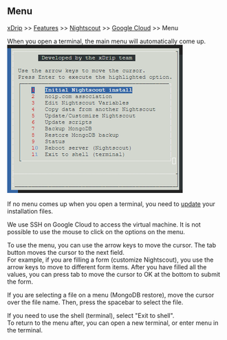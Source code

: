 ## Menu
[xDrip](../../README.md) >> [Features](../Features_page.md) >> [Nightscout](../Nightscout_page.md) >> [Google Cloud](./GoogleCloud.md) >> Menu  
  
When you open a terminal, the main menu will automatically come up.  
![](./images/Menu.png)  
  
If no menu comes up when you open a terminal, you need to [update](./NS_SyncExecutables.md) your installation files.  
  
We use SSH on Google Cloud to access the virtual machine.  It is not possible to use the mouse to click on the options on the menu.  
  
To use the menu, you can use the arrow keys to move the cursor.  The tab button moves the cursor to the next field.  
For example, if you are filling a form (customize Nightscout), you use the arrow keys to move to different form items.  After you have filled all the values, you can press tab to move the cursor to OK at the bottom to submit the form.  
  
If you are selecting a file on a menu (MongoDB restore), move the cursor over the file name.  Then, press the spacebar to select the file.  
  
If you need to use the shell (terminal), select "Exit to shell".  
To return to the menu after, you can open a new terminal, or enter menu in the terminal.  
  
